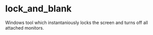 # lock_and_blank
Windows tool which instantaniously locks the screen and turns off all attached monitors.

